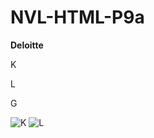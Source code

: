 # NVL-HTML-P9a
<div>
  
  <p><titltle><b>Deloitte</b></tittle></p>
  
  <p>K</p>
  
  <p>L</p>
  
  <p>G</p>
  
</div>
<div>
  
  <img src="https://upload.wikimedia.org/wikipedia/commons/thumb/b/b9/Letter_k.svg/1200px-Letter_k.svg.png" alt="K">
  <img src="https://i.ytimg.com/vi/j0TUZdBmr6Q/maxresdefault.jpg" alt="L">
  
</div>
